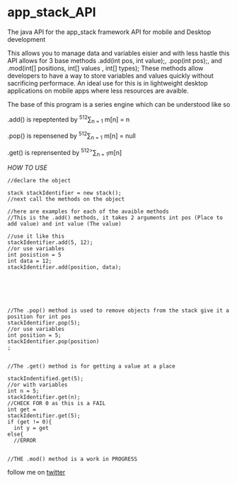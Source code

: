 # app_stack_API
The java API for the app_stack framework
API for mobile and Desktop development

This allows you to manage data and variables eisier and with less hastle
this API allows for 3 base methods .add(int pos, int value);, .pop(int pos);, and .mod(int[] positions, int[]
values , int[] types);
These methods allow developers to have a way to store variables and values quickly without sacrificing performace.
An ideal use for this is in lightweight desktop applications on mobile apps where less resources are avaible.

The base of this program is a series engine which can be understood like so 

.add() is repeptented by <sup>512</sup>∑<sub>n = 1</sub> m[n] = n

.pop() is repensened by <sup>512</sup>∑<sub>n = 1</sub> m[n] = null

.get() is reprensented by <sup>512></sup>∑<sub>n = 1</sub>m[n]

*HOW TO USE*

```
//declare the object

stack stackIdentifier = new stack();
//next call the methods on the object

//here are examples for each of the avaible methods
//This is the .add() methods, it takes 2 arguments int pos (Place to add value) and int value (The value)

//use it like this
stackIdentifier.add(5, 12);
//or use variables
int posistion = 5
int data = 12;
stackIdentifier.add(position, data);






//The .pop() method is used to remove objects from the stack give it a position for int pos
stackIdentifier.pop(5);
//or use variables
int position = 5;
stackIdentifier.pop(position) 
;


//The .get() method is for getting a value at a place

stackIndentified.get(5);
//or with variables
int n = 5;
stackIdentifier.get(n);
//CHECK FOR 0 as this is a FAIL
int get = 
stackIdentifier.get(5);
if (get != 0){
  int y = get
else{
  //ERROR

  
//THE .mod() method is a work in PROGRESS
```















follow me on [twitter](www.twitter.com/m3lbing)

